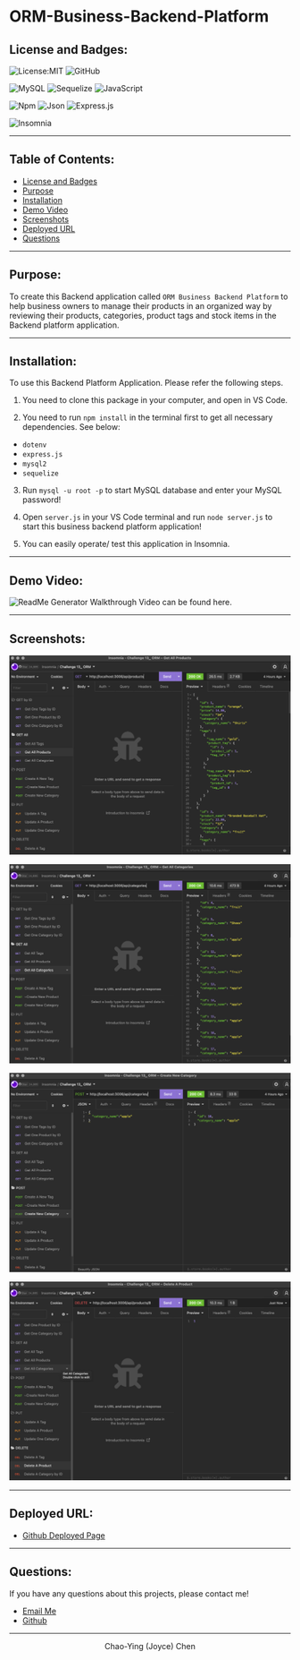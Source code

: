 # ORM-Business-Backend-Platform

## License and Badges:

![License:MIT](https://img.shields.io/badge/License-MIT-green) ![GitHub](https://img.shields.io/badge/GitHub-100000?style=for-the-badge&logo=github&logoColor=white) 

![MySQL](https://img.shields.io/badge/MySQL-005C84?style=for-the-badge&logo=mysql&logoColor=white) ![Sequelize](https://img.shields.io/badge/Sequelize-52B0E7?style=for-the-badge&logo=Sequelize&logoColor=white) ![JavaScript](https://img.shields.io/badge/JavaScript-323330?style=for-the-badge&logo=javascript&logoColor=F7DF1E)

![Npm](	https://img.shields.io/badge/npm-CB3837?style=for-the-badge&logo=npm&logoColor=white) ![Json](https://img.shields.io/badge/json-5E5C5C?style=for-the-badge&logo=json&logoColor=white) ![Express.js](https://img.shields.io/badge/Express.js-000000?style=for-the-badge&logo=express&logoColor=white)

![Insomnia](https://img.shields.io/badge/Insomnia-5849be?style=for-the-badge&logo=Insomnia&logoColor=white)

---

## Table of Contents:

- [License and Badges](#license-and-badges)
- [Purpose](#purpose)
- [Installation](#installation)
- [Demo Video](#demo-video)
- [Screenshots](#screenshots)
- [Deployed URL](#deployed-url)
- [Questions](#questions)

---

## Purpose: 

To create this Backend application called `ORM Business Backend Platform` to help business owners to manage their products in an organized way by reviewing their products, categories, product tags and stock items in the Backend platform application.

---

## Installation:

To use this Backend Platform Application. Please refer the following steps.

1. You need to clone this package in your computer, and open in VS Code.

2. You need to run `npm install` in the terminal first to get all necessary dependencies. See below:

- `dotenv`
- `express.js`
- `mysql2`
- `sequelize`

3. Run `mysql -u root -p` to start MySQL database and enter your MySQL password!

4. Open `server.js` in your VS Code terminal and run `node server.js` to start this business backend platform application!

5. You can easily operate/ test this application in Insomnia.

---

## Demo Video:

![ReadMe Generator Walkthrough Video can be found here.](./Assets/video/ORM-%20Business%20Backend%20Platform-%20Insomnia%20Walkthrough%20Video.gif)

---
## Screenshots:

![Screenshots can be found here.](./assets/screenshots/get%20all%20product.png)

![Screenshots can be found here.](./assets/screenshots/get%20all%20categories.png)

![Screenshots can be found here.](./assets/screenshots/create%20new%20category.png)

![Screenshots can be found here.](./assets/screenshots/delete%20a%20product.png)

---


## Deployed URL:

- [Github Deployed Page](https://github.com/Joyce750526/ORM-Business-Backend-Platform)

---

## Questions:

If you have any questions about this projects, please contact me!
- [Email Me](mailto:joyceideas@outlook.com)
- [Github](https://github.com/joyce750526)

---

<p align= "center">Chao-Ying (Joyce) Chen</p>
